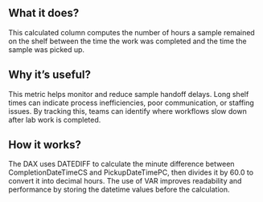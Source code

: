 ## What it does?
This calculated column computes the number of hours a sample remained on the shelf between the time the work was completed and the time the sample was picked up.

## Why it’s useful?
This metric helps monitor and reduce sample handoff delays. Long shelf times can indicate process inefficiencies, poor communication, or staffing issues. By tracking this, teams can identify where workflows slow down after lab work is completed.

## How it works?
The DAX uses DATEDIFF to calculate the minute difference between CompletionDateTimeCS and PickupDateTimePC, then divides it by 60.0 to convert it into decimal hours.
The use of VAR improves readability and performance by storing the datetime values before the calculation.